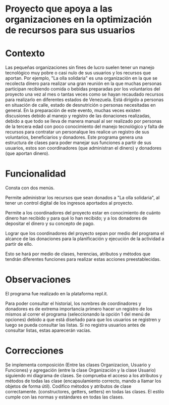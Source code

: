 # Proyecto que apoya a las organizaciones en la optimización de recursos para sus usuarios

# Contexto

Las pequeñas organizaciones sin fines de lucro suelen tener un manejo tecnológico muy pobre o casi nulo de sus usuarios y los recursos que aportan. Por ejemplo, "La olla solidaria" es una organización en la que se recolecta dinero para realizar una gran reunión en la que muchas personas participan recibiendo comida o bebidas preparadas por los voluntarios del proyecto una vez al mes o tantas veces como se hayan recaudado recursos para realizarlo en diferentes estados de Venezuela. Está dirigido a personas en situación de calle, estado de desnutrición o personas necesitadas en general. 
En la preparación de este evento, muchas veces existen discusiones debido al manejo y registro de las donaciones realizadas, debido a que todo se lleva de manera manual al ser realizado por personas de la tercera edad con poco conocimiento del manejo tecnológico y falta de recursos para contratar un personalque les realice un registro de sus voluntarios, beneficiarios y donadores. 
Este programa genera una estructura de clases para poder manejar sus funciones a partir de sus usuarios, estos son coordinadores (que administran el dinero) y donadores (que aportan dinero). 

# Funcionalidad 

Consta con dos menús. 

Permite administrar los recursos que sean donados a "La olla solidaria", al tener un control digital de los ingresos aportados al proyecto. 

Permite a los coordinadores del proyecto estar en conocimiento de cuánto dinero han recibido y para qué lo han recibido; y a los donadores de depositar el dinero y su concepto de pago. 

Lograr que los coordinadores del proyecto sepan por medio del programa el alcance de las donaciones para la planificación y ejecución de la actividad a partir de ello. 

Esto se hará por medio de clases, herencias, atributos y métodos que tendrán diferentes funciones para realizar estas acciones preestablecidas. 

# Observaciones 

El programa fue realizado en la plataforma repl.it.

Para poder consultar el historial, los nombres de coordinadores y donadores es de extrema importancia primero hacer un registro de los mismos al correr el programa (seleccionando la opción 1 del menú de opciones) debido a que está diseñado para que los usuarios se registren y luego se pueda consultar las listas. Si no registra usuarios antes de consultar listas, estas aparecerán vacías. 

# Correcciones 

Se implementa composición (Entre las clases Organizacion, Usuario y Funciones) y agregación (entre la clase Organización y la clase Usuario) siguiendo mi diagrama de clases. 
Se comprueba el acceso a los atributos y métodos de todas las clase (encapsulamiento correcto, mando a llamar los objetos de forma útil).
Codifico métodos y atributos de clase correctamente. (constructores, getters, setters) en todas las clases. 
El estilo cumple con las normas y estándares en todas las clases. 

